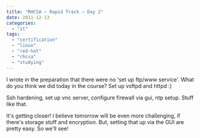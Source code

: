 ```yaml
---
title: "RHCSA – Rapid Track – Day 2"
date: 2011-12-13
categories: 
  - "it"
tags: 
  - "certification"
  - "linux"
  - "red-hat"
  - "rhcsa"
  - "studying"
---
```


I wrote in the preparation that there were no 'set up ftp/www service'. What do you think we did today in the course? Set up vsftpd and httpd :)

Ssh hardening, set up vnc server, configure firewall via gui, ntp setup. Stuff like that.

It's getting closer! I believe tomorrow will be even more challenging, if there's storage stuff and encryption. But, setting that up via the GUI are pretty easy. So we'll see!
